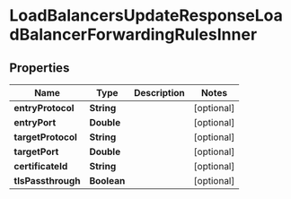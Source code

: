 

# LoadBalancersUpdateResponseLoadBalancerForwardingRulesInner


## Properties

| Name | Type | Description | Notes |
|------------ | ------------- | ------------- | -------------|
|**entryProtocol** | **String** |  |  [optional] |
|**entryPort** | **Double** |  |  [optional] |
|**targetProtocol** | **String** |  |  [optional] |
|**targetPort** | **Double** |  |  [optional] |
|**certificateId** | **String** |  |  [optional] |
|**tlsPassthrough** | **Boolean** |  |  [optional] |



